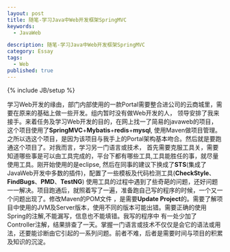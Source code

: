 ```yaml
---
layout: post
title: 随笔-学习Java中Web开发框架SpringMVC
keywords:
  - JavaWeb

description: 随笔-学习Java中Web开发框架SpringMVC
category: Essay
tags:
  - Web
published: true
---
```

{% include JB/setup %}



<!--more-->
学习Web开发的缘由，部门内部使用的一款Portal需要整合进公司的云商城里，需要在原来的基础上做一些开发。组内暂时没有做Web开发的人，
领导安排了我来接手。来着任务及学习Web开发的目的，在网上找一了简易的javaweb的项目，这个项目使用了**SpringMVC**+**Mybatis**+**redis**+**mysql**,
使用Maven做项目管理。之所以选这个项目，是因为该项目与我手上的Portal架构基本吻合。然后就是要跑通这个项目了。对我而言，学习另一门语言或技术，
首先需要克服工具关，需要知道哪些事是可以由工具完成的，平台下都有哪些工具,工具能胜任的事，就尽量使用工具。刚开始使用的是eclipse,
然后在同事的建议下换成了**STS**(集成了JavaWeb开发中多数的插件)，配置了一些模板及代码检测工具(**CheckStyle**、**FindBugs**、**PMD**、**TestNG**)
使用工具的过程中遇到了些奇葩的问题，还好问题一一解决。项目跑通后，就照着写了一遍，准备跑自己写的程序的时候，一个又一个问题出现了。修改Maven的POM文件
，是需要**Update Project**的。需要了解项目中使用的JVM及Server版本，使用不同的版本可能出错。需要正确的使用Spring的注解,不能漏写，信息也不能填错。我写的程序中
有一处少加了Controller注解，结果排查了一天。掌握一门语言或技术不仅仅是会它的语法或用法，还要能诊断由它引起的一系列问题。前者不难，后者是需要时间与项目的积累及知识的沉淀。






